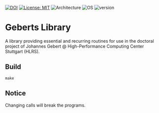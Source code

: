 [![DOI](https://zenodo.org/badge/442273025.svg)](https://zenodo.org/badge/latestdoi/442273025)
[![License: MIT](https://img.shields.io/badge/License-MIT-success.svg)](https://opensource.org/licenses/MIT)
![Architecture](https://img.shields.io/badge/Architecture-x86_64-blue)
![OS](https://img.shields.io/badge/OS-Linux-blue)
![version](https://img.shields.io/badge/version-1.0.0-blue)

# Geberts Library
A library providing essential and recurring routines for use in the doctoral project of Johannes Gebert @ High-Performance Computing Center Stuttgart (HLRS).

## Build
```make```
## Notice
Changing calls will break the programs.

